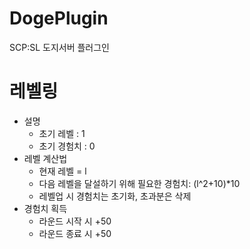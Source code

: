 # DogePlugin
SCP:SL 도지서버 플러그인

# 레벨링
 - 설명
     - 초기 레벨 : 1
     - 초기 경험치 : 0
 - 레벨 계산법
     - 현재 레벨 = l
     - 다음 레벨을 달설하기 위해 필요한 경험치: (l^2+10)*10
     - 레벨업 시 경험치는 초기화, 초과분은 삭제
 - 경험치 획득
     - 라운드 시작 시 +50
     - 라운드 종료 시 +50

